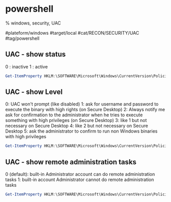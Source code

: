 # powershell
% windows, security, UAC

#plateform/windows #target/local #cat/RECON/SECURITY/UAC #tag/powershell 

## UAC - show status
0 : inactive
1 : active
```powershell
Get-ItemProperty HKLM:\SOFTWARE\Microsoft\Windows\CurrentVersion\Policies\System -Name EnableLUA
```

## UAC - show Level
0: UAC won't prompt (like disabled)
1: ask for username and password to execute the binary with high rights (on Secure Desktop)
2: Always notify me ask for confirmation to the administrator when he tries to execute something with high privileges (on Secure Desktop)
3: like 1 but not necessary on Secure Desktop
4: like 2 but not necessary on Secure Desktop
5: ask the administrator to confirm to run non Windows binaries with high privileges
```powershell
Get-ItemProperty HKLM:\SOFTWARE\Microsoft\Windows\CurrentVersion\Policies\System -Name ConsentPromptBehaviorAdmin
```

## UAC - show remote administration tasks
0 (default): built-in Administrator account can do remote administration tasks
1: built-in account Administrator cannot do remote administration tasks
```powershell
Get-ItemProperty HKLM:\SOFTWARE\Microsoft\Windows\CurrentVersion\Policies\System -Name LocalAccountTokenFilterPolicy
```